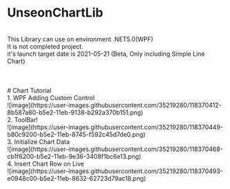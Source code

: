 # UnseonChartLib
<br/>
This Library can use on environment .NET5.0(WPF)<br/>
It is not completed project.<br/>
it's launch target date is 2021-05-21 (Beta, Only including Simple Line Chart)<br/>
<br/>
<br/>
<br/>
# Chart Tutorial
<br/>
1. WPF Adding Custom Control <br/>
![image](https://user-images.githubusercontent.com/35219280/118370412-8b587a80-b5e2-11eb-9138-b292a370b151.png)
<br/>
2. ToolBar! <br/>
![image](https://user-images.githubusercontent.com/35219280/118370449-b80c9200-b5e2-11eb-8745-f592c45d7de0.png)
<br/>
3. Initialize Chart Data<br/>
![image](https://user-images.githubusercontent.com/35219280/118370468-cb1f6200-b5e2-11eb-9e36-3408f1bc6e13.png)
<br/>
4. Insert Chart Row on Live<br/>
![image](https://user-images.githubusercontent.com/35219280/118370493-e0948c00-b5e2-11eb-8632-62723d79ac18.png)
